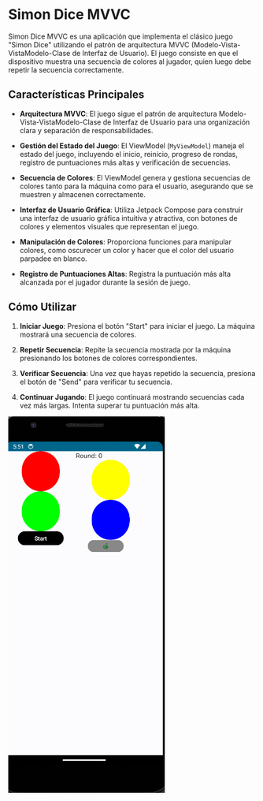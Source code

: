 # Simon Dice MVVC

Simon Dice MVVC es una aplicación que implementa el clásico juego "Simon Dice" utilizando el patrón de arquitectura MVVC (Modelo-Vista-VistaModelo-Clase de Interfaz de Usuario). El juego consiste en que el dispositivo muestra una secuencia de colores al jugador, quien luego debe repetir la secuencia correctamente.

## Características Principales

- **Arquitectura MVVC**: El juego sigue el patrón de arquitectura Modelo-Vista-VistaModelo-Clase de Interfaz de Usuario para una organización clara y separación de responsabilidades.

- **Gestión del Estado del Juego**: El ViewModel (`MyViewModel`) maneja el estado del juego, incluyendo el inicio, reinicio, progreso de rondas, registro de puntuaciones más altas y verificación de secuencias.

- **Secuencia de Colores**: El ViewModel genera y gestiona secuencias de colores tanto para la máquina como para el usuario, asegurando que se muestren y almacenen correctamente.

- **Interfaz de Usuario Gráfica**: Utiliza Jetpack Compose para construir una interfaz de usuario gráfica intuitiva y atractiva, con botones de colores y elementos visuales que representan el juego.

- **Manipulación de Colores**: Proporciona funciones para manipular colores, como oscurecer un color y hacer que el color del usuario parpadee en blanco.

- **Registro de Puntuaciones Altas**: Registra la puntuación más alta alcanzada por el jugador durante la sesión de juego.

## Cómo Utilizar

1. **Iniciar Juego**: Presiona el botón "Start" para iniciar el juego. La máquina mostrará una secuencia de colores.

2. **Repetir Secuencia**: Repite la secuencia mostrada por la máquina presionando los botones de colores correspondientes.

3. **Verificar Secuencia**: Una vez que hayas repetido la secuencia, presiona el botón de "Send" para verificar tu secuencia.

4. **Continuar Jugando**: El juego continuará mostrando secuencias cada vez más largas. Intenta superar tu puntuación más alta.


![img.png](img.png)

